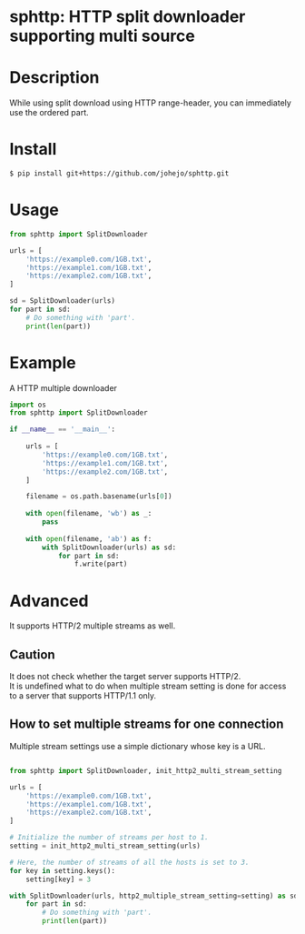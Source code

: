 sphttp: HTTP split downloader supporting multi source
===============================================

# Description
While using split download using HTTP range-header, you can immediately use the ordered part.

# Install
```bash
$ pip install git+https://github.com/johejo/sphttp.git
```

# Usage

```python
from sphttp import SplitDownloader

urls = [
    'https://example0.com/1GB.txt', 
    'https://example1.com/1GB.txt', 
    'https://example2.com/1GB.txt', 
]

sd = SplitDownloader(urls)
for part in sd:
    # Do something with 'part'.
    print(len(part))
```

# Example
A HTTP multiple downloader
```python
import os
from sphttp import SplitDownloader

if __name__ == '__main__':
    
    urls = [
        'https://example0.com/1GB.txt', 
        'https://example1.com/1GB.txt', 
        'https://example2.com/1GB.txt', 
    ]

    filename = os.path.basename(urls[0])
    
    with open(filename, 'wb') as _:
        pass
    
    with open(filename, 'ab') as f:
        with SplitDownloader(urls) as sd:
            for part in sd:
                f.write(part)
```

# Advanced 
It supports HTTP/2 multiple streams as well.

## Caution
It does not check whether the target server supports HTTP/2.  
It is undefined what to do when multiple stream setting is done for access to a server that supports HTTP/1.1 only.

## How to set multiple streams for one connection
Multiple stream settings use a simple dictionary whose key is a URL.

```python

from sphttp import SplitDownloader, init_http2_multi_stream_setting

urls = [
    'https://example0.com/1GB.txt', 
    'https://example1.com/1GB.txt', 
    'https://example2.com/1GB.txt', 
]

# Initialize the number of streams per host to 1.
setting = init_http2_multi_stream_setting(urls)

# Here, the number of streams of all the hosts is set to 3.
for key in setting.keys():
    setting[key] = 3

with SplitDownloader(urls, http2_multiple_stream_setting=setting) as sd:
    for part in sd:
        # Do something with 'part'.
        print(len(part))
```